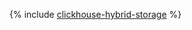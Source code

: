 {% include [clickhouse-hybrid-storage](../../_tutorials/dataplatform/clickhouse-hybrid-storage.md) %}
